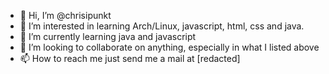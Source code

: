 - 👋 Hi, I’m @chrisipunkt
- 👀 I’m interested in learning Arch/Linux, javascript, html, css and java.
- 🌱 I’m currently learning java and javascript
- 💞️ I’m looking to collaborate on anything, especially in what I listed above
- 📫 How to reach me just send me a mail at [redacted]


<!---
hanshackfresse/hanshackfresse is a ✨ special ✨ repository because its `README.md` (this file) appears on your GitHub profile.
You can click the Preview link to take a look at your changes.
--->
